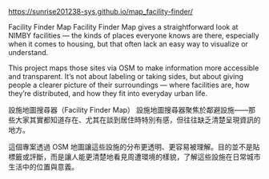 https://sunrise201238-sys.github.io/map_facility-finder/

Facility Finder Map
Facility Finder Map gives a straightforward look at NIMBY facilities — the kinds of places everyone knows are there, especially when it comes to housing, but that often lack an easy way to visualize or understand.

This project maps those sites via OSM to make information more accessible and transparent. It’s not about labeling or taking sides, but about giving people a clearer picture of their surroundings — where facilities are, how they’re distributed, and how they fit into everyday urban life.

設施地圖搜尋器（Facility Finder Map）
設施地圖搜尋器聚焦於鄰避設施——那些大家其實都知道存在、尤其在談到居住時特別有感，但往往缺乏清楚呈現資訊的地方。

這個專案透過 OSM 地圖讓這些設施的分布更透明、更容易被理解。目的並不是貼標籤或評斷，而是讓人能更清楚地看見周遭環境的樣貌，了解這些設施在日常城市生活中的位置與意義。
